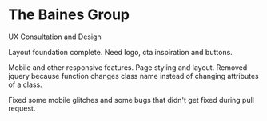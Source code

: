 # The Baines Group
 UX Consultation and Design

Layout foundation complete. Need logo, cta inspiration and buttons.

Mobile and other responsive features. Page styling and layout. Removed jquery because function changes class name instead of changing attributes of a class.

Fixed some mobile glitches and some bugs that didn't get fixed during pull request.
